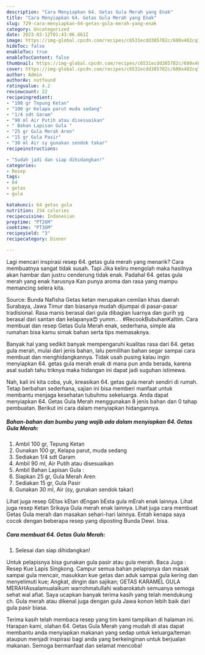 ```yaml
---
description: "Cara Menyiapkan 64. Getas Gula Merah yang Enak"
title: "Cara Menyiapkan 64. Getas Gula Merah yang Enak"
slug: 729-cara-menyiapkan-64-getas-gula-merah-yang-enak
category: Uncategorized
date: 2023-03-12T01:43:06.661Z
image: https://img-global.cpcdn.com/recipes/c6531ecdd385782c/680x482cq70/64-getas-gula-merah-foto-resep-utama.jpg
hideToc: false
enableToc: true
enableTocContent: false
thumbnail: https://img-global.cpcdn.com/recipes/c6531ecdd385782c/680x482cq70/64-getas-gula-merah-foto-resep-utama.jpg
cover: https://img-global.cpcdn.com/recipes/c6531ecdd385782c/680x482cq70/64-getas-gula-merah-foto-resep-utama.jpg
author: Admin
authorAv: notfound
ratingvalue: 4.2
reviewcount: 22
recipeingredient:
- "100 gr Tepung Ketan"
- "100 gr Kelapa parut muda sedang"
- "1/4 sdt Garam"
- "90 ml Air Putih atau disesuaikan"
- " Bahan Lapisan Gula "
- "25 gr Gula Merah Aren"
- "15 gr Gula Pasir"
- "30 ml Air sy gunakan sendok takar"
recipeinstructions:

- "Sudah jadi dan siap dihidangkan!"
categories:
- Resep
tags:
- 64
- getas
- gula

katakunci: 64 getas gula 
nutrition: 254 calories
recipecuisine: Indonesian
preptime: "PT26M"
cooktime: "PT36M"
recipeyield: "3"
recipecategory: Dinner

---
```



Lagi mencari inspirasi resep 64. getas gula merah yang menarik? Cara membuatnya sangat tidak susah. Tapi Jika keliru mengolah maka hasilnya akan hambar dan justru cenderung tidak enak. Padahal 64. getas gula merah yang enak harusnya Kan punya aroma dan rasa yang mampu memancing selera kita.


Source: Bunda Nafisha Getas ketan merupakan cemilan khas daerah Surabaya, Jawa Timur dan biasanya mudah dijumpai di pasar-pasar tradisional. Rasa manis berasal dari gula dibagian luarnya dan gurih yg berasal dari santan dan kelapanya😍 yumm.. . #RecookBubuhanKaltim. Cara membuat dan resep Getas Gula Merah enak, sederhana, simple ala rumahan bisa kamu simak bahan serta tips memasaknya.

Banyak hal yang sedikit banyak mempengaruhi kualitas rasa dari 64. getas gula merah, mulai dari jenis bahan, lalu pemilihan bahan segar sampai cara membuat dan menghidangkannya. Tidak usah pusing kalau ingin menyiapkan 64. getas gula merah enak di mana pun anda berada, karena asal sudah tahu triknya maka hidangan ini dapat jadi suguhan istimewa.


Nah, kali ini kita coba, yuk, kreasikan 64. getas gula merah sendiri di rumah. Tetap berbahan sederhana, sajian ini bisa memberi manfaat untuk membantu menjaga kesehatan tubuhmu sekeluarga. Anda dapat menyiapkan 64. Getas Gula Merah menggunakan 8 jenis bahan dan 0 tahap pembuatan. Berikut ini cara dalam menyiapkan hidangannya.

<!--inarticleads1-->

##### Bahan-bahan dan bumbu yang wajib ada dalam menyiapkan 64. Getas Gula Merah:

1. Ambil 100 gr, Tepung Ketan
1. Gunakan 100 gr, Kelapa parut, muda sedang
1. Sediakan 1/4 sdt Garam
1. Ambil 90 ml, Air Putih atau disesuaikan
1. Ambil  Bahan Lapisan Gula :
1. Siapkan 25 gr, Gula Merah Aren
1. Sediakan 15 gr, Gula Pasir
1. Gunakan 30 ml, Air (sy, gunakan sendok takar)


Lihat juga resep GEtas kEtan dEngan bEsta gula mErah enak lainnya. Lihat juga resep Ketan Srikaya Gula merah enak lainnya. Lihat juga cara membuat Getas Gula merah dan masakan sehari-hari lainnya. Entah kenapa saya cocok dengan beberapa resep yang diposting Bunda Dewi. bisa. 

<!--inarticleads2-->

##### Cara membuat 64. Getas Gula Merah:


1. Selesai dan siap dihidangkan!

Untuk pelapisnya bisa gunakan gula pasir atau gula merah. Baca Juga : Resep Kue Lapis Singkong. Campur semua bahan pelapisnya dan masak sampai gula mencair, masukkan kue getas dan aduk sampai gula kering dan menyelimuti kue; Angkat, dingin dan sajikan; GETAS KARAMEL GULA MERAHAssalamualaikum warrohmatullahi wabarokatuh semuanya semoga sehat wal afiat. Saya ucapkan banyak terima kasih yang telah mendukung ch. Gula merah atau dikenal juga dengan gula Jawa konon lebih baik dari gula pasir biasa. 

Terima kasih telah membaca resep yang tim kami tampilkan di halaman ini. Harapan kami, olahan 64. Getas Gula Merah yang mudah di atas dapat membantu anda menyiapkan makanan yang sedap untuk keluarga/teman ataupun menjadi inspirasi bagi anda yang berkeinginan untuk berjualan makanan. Semoga bermanfaat dan selamat mencoba!

